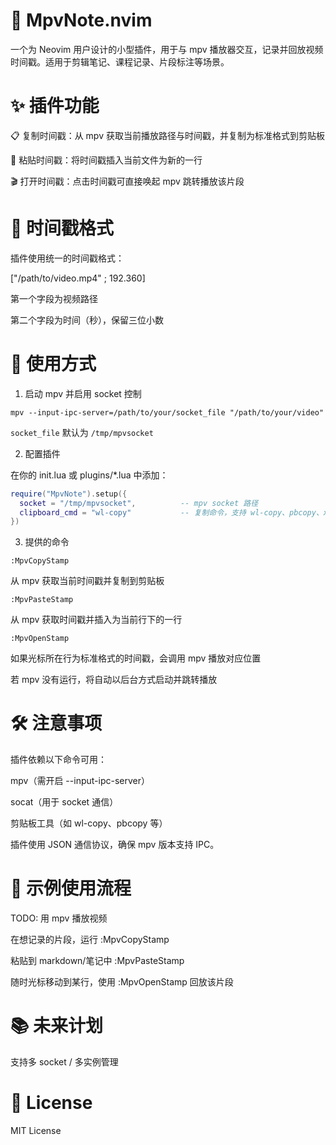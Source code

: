 # 📼 MpvNote.nvim

一个为 Neovim 用户设计的小型插件，用于与 mpv 播放器交互，记录并回放视频时间戳。适用于剪辑笔记、课程记录、片段标注等场景。

# ✨ 插件功能
📋 复制时间戳：从 mpv 获取当前播放路径与时间戳，并复制为标准格式到剪贴板

📝 粘贴时间戳：将时间戳插入当前文件为新的一行

🎬 打开时间戳：点击时间戳可直接唤起 mpv 跳转播放该片段

# 🧩 时间戳格式
插件使用统一的时间戳格式：

["/path/to/video.mp4" ; 192.360]

第一个字段为视频路径

第二个字段为时间（秒），保留三位小数

# 🚀 使用方式

1. 启动 mpv 并启用 socket 控制

`mpv --input-ipc-server=/path/to/your/socket_file "/path/to/your/video"`

`socket_file` 默认为 `/tmp/mpvsocket`

2. 配置插件

在你的 init.lua 或 plugins/*.lua 中添加：

```lua
require("MpvNote").setup({
  socket = "/tmp/mpvsocket",          -- mpv socket 路径
  clipboard_cmd = "wl-copy"           -- 复制命令，支持 wl-copy、pbcopy、xclip 等
})
```

3. 提供的命令

`:MpvCopyStamp`

从 mpv 获取当前时间戳并复制到剪贴板

`:MpvPasteStamp`

从 mpv 获取时间戳并插入为当前行下的一行

`:MpvOpenStamp`

如果光标所在行为标准格式的时间戳，会调用 mpv 播放对应位置

若 mpv 没有运行，将自动以后台方式启动并跳转播放

# 🛠 注意事项

插件依赖以下命令可用：

mpv（需开启 --input-ipc-server）

socat（用于 socket 通信）

剪贴板工具（如 wl-copy、pbcopy 等）

插件使用 JSON 通信协议，确保 mpv 版本支持 IPC。

# 📌 示例使用流程

TODO: 用 mpv 播放视频

在想记录的片段，运行 :MpvCopyStamp

粘贴到 markdown/笔记中 :MpvPasteStamp

随时光标移动到某行，使用 :MpvOpenStamp 回放该片段

# 📚 未来计划

支持多 socket / 多实例管理

# 📄 License

MIT License
